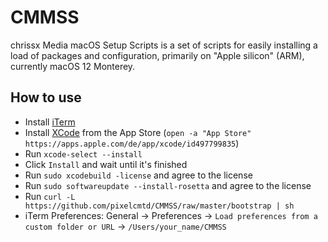 # CMMSS
chrissx Media macOS Setup Scripts is a set of scripts for easily installing a
load of packages and configuration, primarily on "Apple silicon" (ARM),
currently macOS 12 Monterey.

## How to use
* Install [iTerm](https://iterm2.com/downloads/stable/latest)
* Install [XCode](https://apps.apple.com/de/app/xcode/id497799835) from the
App Store (`open -a "App Store" https://apps.apple.com/de/app/xcode/id497799835`)
* Run `xcode-select --install`
* Click `Install` and wait until it's finished
* Run `sudo xcodebuild -license` and agree to the license
* Run `sudo softwareupdate --install-rosetta` and agree to the license
* Run `curl -L https://github.com/pixelcmtd/CMMSS/raw/master/bootstrap | sh`
* iTerm Preferences: General -> Preferences ->
`Load preferences from a custom folder or URL` -> `/Users/your_name/CMMSS`
